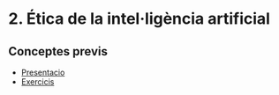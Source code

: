 # 2. Ética de la intel·ligència artificial

## Conceptes previs

* [Presentacio](3.1-conceptes_previs.pdf)
* [Exercicis](2.1.-exercicis.ipynb)